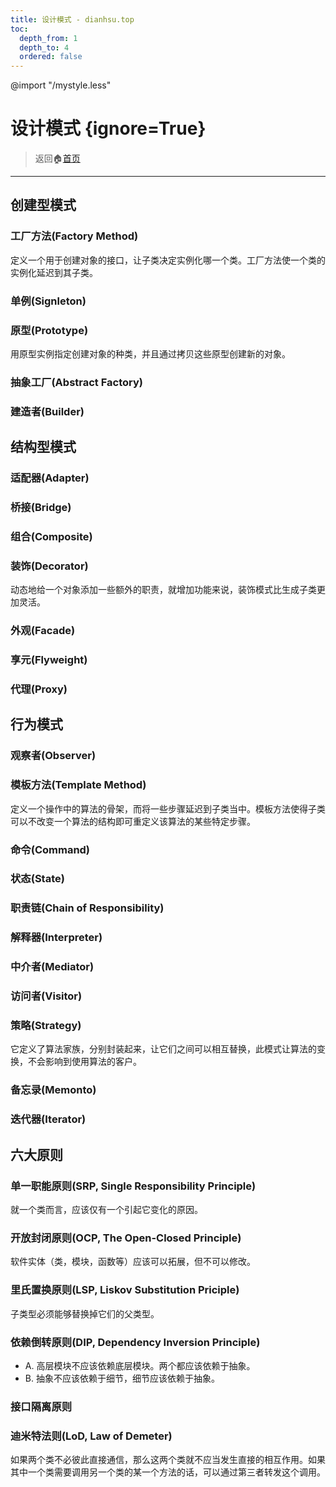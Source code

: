 ```yaml
---
title: 设计模式 - dianhsu.top
toc:
  depth_from: 1
  depth_to: 4
  ordered: false
---
```

@import "/mystyle.less"

# 设计模式 {ignore=True}
> 返回:house:[首页](../index.html)

---------------------------


## 创建型模式

### 工厂方法(Factory Method)
定义一个用于创建对象的接口，让子类决定实例化哪一个类。工厂方法使一个类的实例化延迟到其子类。

### 单例(Signleton)

### 原型(Prototype)
用原型实例指定创建对象的种类，并且通过拷贝这些原型创建新的对象。

### 抽象工厂(Abstract Factory)

### 建造者(Builder)


## 结构型模式

### 适配器(Adapter)

### 桥接(Bridge)

### 组合(Composite)

### 装饰(Decorator)
动态地给一个对象添加一些额外的职责，就增加功能来说，装饰模式比生成子类更加灵活。

### 外观(Facade)

### 享元(Flyweight)

### 代理(Proxy)

## 行为模式

### 观察者(Observer)

### 模板方法(Template Method)
定义一个操作中的算法的骨架，而将一些步骤延迟到子类当中。模板方法使得子类可以不改变一个算法的结构即可重定义该算法的某些特定步骤。

### 命令(Command)

### 状态(State)

### 职责链(Chain of Responsibility)

### 解释器(Interpreter)

### 中介者(Mediator)

### 访问者(Visitor)

### 策略(Strategy)
它定义了算法家族，分别封装起来，让它们之间可以相互替换，此模式让算法的变换，不会影响到使用算法的客户。

### 备忘录(Memonto)

### 迭代器(Iterator)


## 六大原则

### 单一职能原则(SRP, Single Responsibility Principle)
就一个类而言，应该仅有一个引起它变化的原因。

### 开放封闭原则(OCP, The Open-Closed Principle)
软件实体（类，模块，函数等）应该可以拓展，但不可以修改。

### 里氏置换原则(LSP, Liskov Substitution Priciple)
子类型必须能够替换掉它们的父类型。

### 依赖倒转原则(DIP, Dependency Inversion Principle)
- A. 高层模块不应该依赖底层模块。两个都应该依赖于抽象。
- B. 抽象不应该依赖于细节，细节应该依赖于抽象。

### 接口隔离原则

### 迪米特法则(LoD, Law of Demeter)
如果两个类不必彼此直接通信，那么这两个类就不应当发生直接的相互作用。如果其中一个类需要调用另一个类的某一个方法的话，可以通过第三者转发这个调用。



